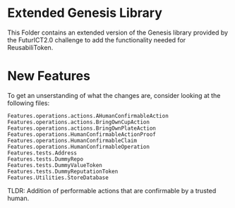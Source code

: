 # Extended Genesis Library

This Folder contains an extended version of the Genesis library provided by the FuturICT2.0 challenge to add the functionality needed for ReusabiliToken.


# New Features

To get an unserstanding of what the changes are, consider looking at the following files:
```
Features.operations.actions.AHumanConfirmableAction
Features.operations.actions.BringOwnCupAction
Features.operations.actions.BringOwnPlateAction
Features.operations.HumanConfirmableActionProof
Features.operations.HumanConfirmableClaim
Features.operations.HumanConfirmableOperation
Features.tests.Address
Features.tests.DummyRepo
Features.tests.DummyValueToken
Features.tests.DummyReputationToken
Features.Utilities.StoreDatabase
```
TLDR: Addition of performable actions that are confirmable by a trusted human.
